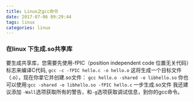 ```yaml
---
title: Linux之gcc命令
date: 2017-07-06 09:29:44
tags: linux
categories: linux
---
```

### 在linux 下生成.so共享库
要生成共享库，您需要先使用-fPIC（position independent code 位置无关代码）标志来编译C代码, 
`gcc -c -fPIC hello.c -o hello.o`
这将生成一个目标文件（.o），现在你拿它并创建.so文件：
`gcc hello.o -shared -o libhello.so`
你也可以使用:`gcc -shared -o libhello.so -fPIC hello.c` 一步生成.so文件
我还建议添加 `-Wall`选项获取所有的警告，和`-g`选项获取调试信息，到你的gcc命令。
